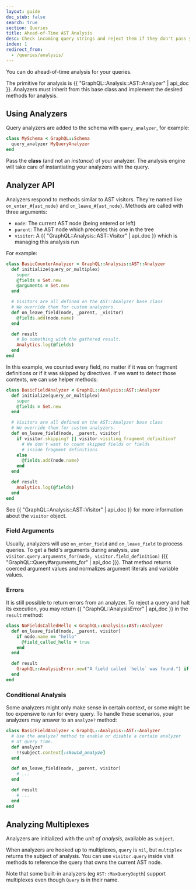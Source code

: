 ```yaml
---
layout: guide
doc_stub: false
search: true
section: Queries
title: Ahead-of-Time AST Analysis
desc: Check incoming query strings and reject them if they don't pass your checks
index: 1
redirect_from:
  - /queries/analysis/
---
```


You can do ahead-of-time analysis for your queries.

The primitive for analysis is {{ "GraphQL::Analysis::AST::Analyzer" | api_doc }}. Analyzers must inherit from this base class and implement the desired methods for analysis.

## Using Analyzers

Query analyzers are added to the schema with `query_analyzer`, for example:

```ruby
class MySchema < GraphQL::Schema
  query_analyzer MyQueryAnalyzer
end
```

Pass the **class** (and not an _instance_) of your analyzer. The analysis engine will take care of instantiating your analyzers with the query.

## Analyzer API

Analyzers respond to methods similar to AST visitors. They're named like `on_enter_#{ast_node}` and `on_leave_#{ast_node}`. Methods are called with three arguments:

- `node`: The current AST node (being entered or left)
- `parent`: The AST node which precedes this one in the tree
- `visitor`: A {{ "GraphQL::Analysis::AST::Visitor" | api_doc }} which is managing this analysis run

For example:

```ruby
class BasicCounterAnalyzer < GraphQL::Analysis::AST::Analyzer
  def initialize(query_or_multiplex)
    super
    @fields = Set.new
    @arguments = Set.new
  end

  # Visitors are all defined on the AST::Analyzer base class
  # We override them for custom analyzers.
  def on_leave_field(node, _parent, _visitor)
    @fields.add(node.name)
  end

  def result
    # Do something with the gathered result.
    Analytics.log(@fields)
  end
end
```

In this example, we counted every field, no matter if it was on fragment definitions
or if it was skipped by directives. If we want to detect those contexts, we can use helper
methods:

```ruby
class BasicFieldAnalyzer < GraphQL::Analysis::AST::Analyzer
  def initialize(query_or_multiplex)
    super
    @fields = Set.new
  end

  # Visitors are all defined on the AST::Analyzer base class
  # We override them for custom analyzers.
  def on_leave_field(node, _parent, visitor)
    if visitor.skipping? || visitor.visiting_fragment_definition?
      # We don't want to count skipped fields or fields
      # inside fragment definitions
    else
      @fields.add(node.name)
    end
  end

  def result
    Analytics.log(@fields)
  end
end
```

See {{ "GraphQL::Analysis::AST::Visitor" | api_doc }} for more information about the `visitor` object.

### Field Arguments

Usually, analyzers will use `on_enter_field` and `on_leave_field` to process queries. To get a field's arguments during analysis, use `visitor.query.arguments_for(node, visitor.field_definition)` ({{ "GraphQL::Query#arguments_for" | api_doc }}). That method returns coerced argument values and normalizes argument literals and variable values.

### Errors

It is still possible to return errors from an analyzer. To reject a query and halt its execution, you may return {{ "GraphQL::AnalysisError" | api_doc }} in the `result` method:

```ruby
class NoFieldsCalledHello < GraphQL::Analysis::AST::Analyzer
  def on_leave_field(node, _parent, visitor)
    if node.name == "hello"
      @field_called_hello = true
    end
  end

  def result
    GraphQL::AnalysisError.new("A field called `hello` was found.") if @field_called_hello
  end
end
```

### Conditional Analysis

Some analyzers might only make sense in certain context, or some might be too expensive to run for every query. To handle these scenarios, your analyzers may answer to an `analyze?` method:

```ruby
class BasicFieldAnalyzer < GraphQL::Analysis::AST::Analyzer
  # Use the analyze? method to enable or disable a certain analyzer
  # at query time.
  def analyze?
    !!subject.context[:should_analyze]
  end

  def on_leave_field(node, _parent, visitor)
    # ...
  end

  def result
    # ...
  end
end
```

## Analyzing Multiplexes

Analyzers are initialized with the _unit of analysis_, available as `subject`.

When analyzers are hooked up to multiplexes, `query` is `nil`, but `multiplex` returns the subject of analysis. You can use `visitor.query` inside visit methods to reference the query that owns the current AST node.

Note that some built-in analyzers (eg `AST::MaxQueryDepth`) support multiplexes even though `Query` is in their name.
